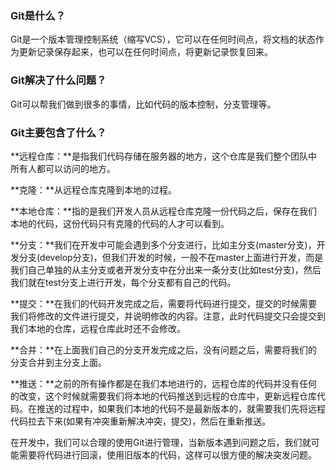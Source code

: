 ### Git是什么？

Git是一个版本管理控制系统（缩写VCS），它可以在任何时间点，将文档的状态作为更新记录保存起来，也可以在任何时间点，将更新记录恢复回来。

### Git解决了什么问题？

Git可以帮我们做到很多的事情，比如代码的版本控制，分支管理等。

### Git主要包含了什么？

**远程仓库：**是指我们代码存储在服务器的地方，这个仓库是我们整个团队中所有人都可以访问的地方。

**克隆：**从远程仓库克隆到本地的过程。

**本地仓库：**指的是我们开发人员从远程仓库克隆一份代码之后，保存在我们本地的代码，这份代码只有克隆的代码的人才可以看到。

**分支：**我们在开发中可能会遇到多个分支进行，比如主分支(master分支)，开发分支(develop分支)，但我们开发的时候，一般不在master上面进行开发，而是我们自己单独的从主分支或者开发分支中在分出来一条分支(比如test分支)，然后我们就在test分支上进行开发，每个分支都有自己的代码。

**提交：**在我们的代码开发完成之后，需要将代码进行提交，提交的时候需要我们将修改的文件进行提交，并说明修改的内容。注意，此时代码提交只会提交到我们本地的仓库，远程仓库此时还不会修改。

**合并：**在上面我们自己的分支开发完成之后，没有问题之后，需要将我们的分支合并到主分支上面。

**推送：**之前的所有操作都是在我们本地进行的，远程仓库的代码并没有任何的改变，这个时候就需要我们将本地的代码推送到远程的仓库中，更新远程仓库代码。在推送的过程中，如果我们本地的代码不是最新版本的，就需要我们先将远程代码拉去下来(如果有冲突重新解决冲突，提交)，然后在重新推送。

在开发中，我们可以合理的使用Git进行管理，当新版本遇到问题之后，我们就可能需要将代码进行回滚，使用旧版本的代码，这样可以很方便的解决突发问题。

